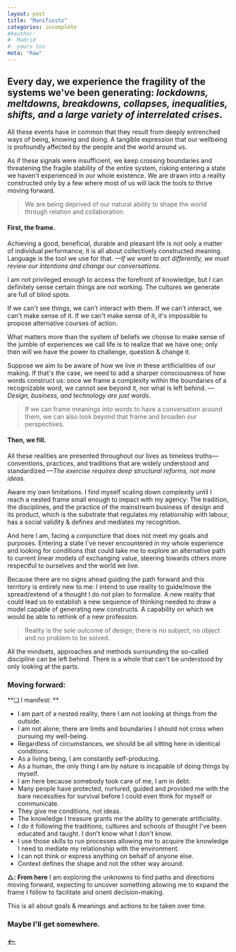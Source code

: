 ```yaml
---
layout: post
title: "Manifiesto"
categories: incomplete
##author:
#- Madrid
#- yours too
meta: "Raw"
---
```


## Every day, we experience the fragility of the systems we've been generating: *lockdowns, meltdowns, breakdowns, collapses, inequalities, shifts, and a large variety of interrelated crises*.

All these events have in common that they result from deeply entrenched ways of being, knowing and doing. A tangible expression that our wellbeing is profoundly affected by the people and the world around us. 

As if these signals were insufficient, we keep crossing boundaries and threatening the fragile stability of the entire system, risking entering a state we haven't experienced in our whole existence. We are drawn into a reality constructed only by a few where most of us will lack the tools to thrive moving forward.

> We are being deprived of our natural ability to shape the world through relation and collaboration.

#### First, the frame.
Achieving a good, beneficial, durable and pleasant life is not only a matter of individual performance; it is all about collectively constructed meaning. Language is the tool we use for that. *—If we want to act differently, we must review our intentions and change our conversations*.   

I am not privileged enough to access the forefront of knowledge, but I can definitely sense certain things are not working. The cultures we generate are full of blind spots.  

If we can't see things, we can't interact with them. If we can't interact, we can't make sense of it. If we can't make sense of it, it's impossible to propose alternative courses of action.     

What matters more than the system of beliefs we choose to make sense of the jumble of experiences we call life is to realize that we have one; only then will we have the power to challenge, question & change it.

Suppose we aim to be aware of how we live in these artificialities of our making. If that's the case, we need to add a sharper consciousness of how words construct us: once we frame a complexity within the boundaries of a recognizable word, we cannot see beyond it, nor what is left behind. *—Design, business, and technology are just words*. 

> If we can frame meanings into words to have a conversation around them, we can also look beyond that frame and broaden our perspectives.  

#### Then, we fill.
All these realities are presented throughout our lives as timeless truths—conventions, practices, and traditions that are widely understood and standardized *—The exercise requires deep structural reforms, not more ideas.* 

Aware my own limitations. I find myself scaling down complexity until I reach a nested frame small enough to impact with my agency: The tradition, the disciplines, and the practice of the mainstream business of design and its product, which is the substrate that regulates my relationship with labour, has a social validity & defines and mediates my recognition.

And here I am, facing a conjuncture that does not meet my goals and purposes. Entering a state I've never encountered in my whole experience and looking for conditions that could take me to explore an alternative path to current linear models of exchanging value, steering towards others more respectful to ourselves and the world we live.   

Because there are no signs ahead guiding the path forward and this territory is entirely new to me: I intend to use reality to guide/move the spread/extend of a thought I do not plan to formalize. A new reality that could lead us to establish a new sequence of thinking needed to draw a model capable of generating new constructs. A capability on which we would be able to rethink of a new profession. 

> Reality is the sole outcome of design; there is no subject, no object and no problem to be solved. 

All the mindsets, approaches and methods surrounding the so-called discipline can be left behind. There is a whole that can't be understood by only looking at the parts.


### Moving forward:   
**❏ I manifest: **  

- I am part of a nested reality, there I am not looking at things from the outside. 
- I am not alone; there are limits and boundaries I should not cross when pursuing my well-being.    
- Regardless of circumstances, we should be all sitting here in identical conditions. 
- As a living being, I am constantly self-producing. 
- As a human, the only thing I am by nature is incapable of doing things by myself.
- I am here because somebody took care of me, I am in debt.   
- Many people have protected, nurtured, guided and provided me with the bare necessities for survival before I could even think for myself or communicate.
- They give me conditions, not ideas.  
- The knowledge I treasure grants me the ability to generate artificiality. 
- I do it following the traditions, cultures and schools of thought I've been educated and taught. I don't know what I don't know.
- I use those skills to run processes allowing me to acquire the knowledge I need to mediate my relationship with the environment.
- I can not think or express anything on behalf of anyone else. 
- Context defines the shape and not the other way around. 

**△: From here**
I am exploring the unknowns to find paths and directions moving forward, expecting to uncover something allowing me to expand the frame I follow to facilitate and orient decision-making.

This is all about goals & meanings and actions to be taken over time. 

### Maybe I'll get somewhere. 


##### [⟵](/../../incomplete/index.html)

